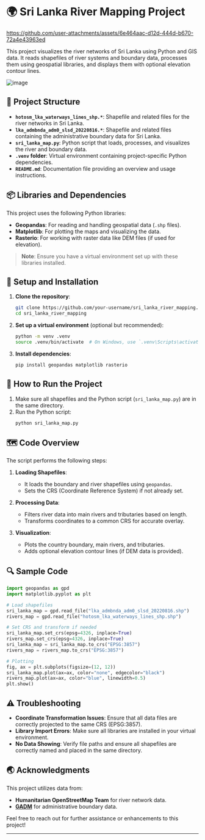 
# 🌍 Sri Lanka River Mapping Project

https://github.com/user-attachments/assets/6e464aac-d12d-444d-b670-72a4e43963ed


This project visualizes the river networks of Sri Lanka using Python and GIS data. It reads shapefiles of river systems and boundary data, processes them using geospatial libraries, and displays them with optional elevation contour lines.

![image](https://github.com/user-attachments/assets/7a06c939-e237-4455-9e87-5fb5c2f9b75c)

## 📁 Project Structure

- **`hotosm_lka_waterways_lines_shp.*`**: Shapefile and related files for the river networks in Sri Lanka.
- **`lka_admbnda_adm0_slsd_20220816.*`**: Shapefile and related files containing the administrative boundary data for Sri Lanka.
- **`sri_lanka_map.py`**: Python script that loads, processes, and visualizes the river and boundary data.
- **`.venv` folder**: Virtual environment containing project-specific Python dependencies.
- **`README.md`**: Documentation file providing an overview and usage instructions.

## 📦 Libraries and Dependencies

This project uses the following Python libraries:
- **Geopandas**: For reading and handling geospatial data (`.shp` files).
- **Matplotlib**: For plotting the maps and visualizing the data.
- **Rasterio**: For working with raster data like DEM files (if used for elevation).

> **Note**: Ensure you have a virtual environment set up with these libraries installed.

## 🔧 Setup and Installation

1. **Clone the repository**:
   ```bash
   git clone https://github.com/your-username/sri_lanka_river_mapping.git
   cd sri_lanka_river_mapping
   ```

2. **Set up a virtual environment** (optional but recommended):
   ```bash
   python -m venv .venv
   source .venv/bin/activate  # On Windows, use `.venv\Scripts\activate`
   ```

3. **Install dependencies**:
   ```bash
   pip install geopandas matplotlib rasterio
   ```

## 🚀 How to Run the Project

1. Make sure all shapefiles and the Python script (`sri_lanka_map.py`) are in the same directory.
2. Run the Python script:
   ```bash
   python sri_lanka_map.py
   ```

## 🗺️ Code Overview

The script performs the following steps:

1. **Loading Shapefiles**:
   - It loads the boundary and river shapefiles using `geopandas`.
   - Sets the CRS (Coordinate Reference System) if not already set.

2. **Processing Data**:
   - Filters river data into main rivers and tributaries based on length.
   - Transforms coordinates to a common CRS for accurate overlay.

3. **Visualization**:
   - Plots the country boundary, main rivers, and tributaries.
   - Adds optional elevation contour lines (if DEM data is provided).

## 🔍 Sample Code

```python
import geopandas as gpd
import matplotlib.pyplot as plt

# Load shapefiles
sri_lanka_map = gpd.read_file("lka_admbnda_adm0_slsd_20220816.shp")
rivers_map = gpd.read_file("hotosm_lka_waterways_lines_shp.shp")

# Set CRS and transform if needed
sri_lanka_map.set_crs(epsg=4326, inplace=True)
rivers_map.set_crs(epsg=4326, inplace=True)
sri_lanka_map = sri_lanka_map.to_crs("EPSG:3857")
rivers_map = rivers_map.to_crs("EPSG:3857")

# Plotting
fig, ax = plt.subplots(figsize=(12, 12))
sri_lanka_map.plot(ax=ax, color="none", edgecolor="black")
rivers_map.plot(ax=ax, color="blue", linewidth=0.5)
plt.show()
```

## ⚠️ Troubleshooting

- **Coordinate Transformation Issues**: Ensure that all data files are correctly projected to the same CRS (EPSG:3857).
- **Library Import Errors**: Make sure all libraries are installed in your virtual environment.
- **No Data Showing**: Verify file paths and ensure all shapefiles are correctly named and placed in the same directory.

## 🌏 Acknowledgments

This project utilizes data from:
- **Humanitarian OpenStreetMap Team** for river network data.
- **[GADM](https://gadm.org/)** for administrative boundary data.

Feel free to reach out for further assistance or enhancements to this project!

---

